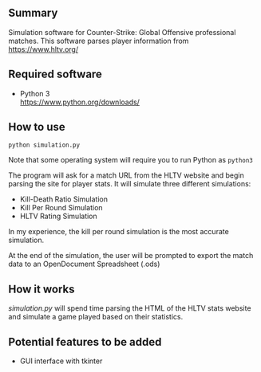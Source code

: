 ## Summary
Simulation software for Counter-Strike: Global Offensive professional matches. This software parses player information from https://www.hltv.org/

## Required software
* Python 3  
https://www.python.org/downloads/

## How to use
`python simulation.py`

Note that some operating system will require you to run Python as `python3`

The program will ask for a match URL from the HLTV website and begin parsing the site for player stats. It will simulate three different simulations:

* Kill-Death Ratio Simulation
* Kill Per Round Simulation
* HLTV Rating Simulation

In my experience, the kill per round simulation is the most accurate simulation.

At the end of the simulation, the user will be prompted to export the match data to an OpenDocument Spreadsheet (.ods)

## How it works
*simulation.py* will spend time parsing the HTML of the HLTV stats website and simulate a game played based on their statistics.

## Potential features to be added
* GUI interface with tkinter
